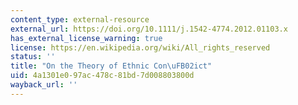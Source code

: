 ```yaml
---
content_type: external-resource
external_url: https://doi.org/10.1111/j.1542-4774.2012.01103.x
has_external_license_warning: true
license: https://en.wikipedia.org/wiki/All_rights_reserved
status: ''
title: "On the Theory of Ethnic Con\uFB02ict"
uid: 4a1301e0-97ac-478c-81bd-7d008803800d
wayback_url: ''
---
```

